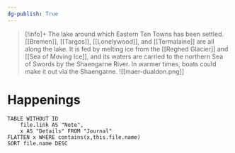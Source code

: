 ```yaml
---
dg-publish: True
---
```

> [!info]+
The lake around which Eastern Ten Towns has been settled. [[Bremen]], [[Targos]], [[Lonelywood]], and [[Termalaine]] are all along the lake. It is fed by melting ice from the [[Reghed Glacier]] and [[Sea of Moving Ice]], and its waters are carried to the northern Sea of Swords by the Shaengarne River. In warmer times, boats could make it out via the Shaengarne.
![[maer-dualdon.png]]

# Happenings
```dataview
TABLE WITHOUT ID
	file.link AS "Note", 
	x AS "Details" FROM "Journal"
FLATTEN x WHERE contains(x,this.file.name) 
SORT file.name DESC
```
